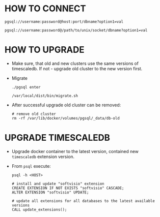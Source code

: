 # HOW TO CONNECT

```
pgsql://username:password@host:port/dbname?option1=val

pgsql://username:password@/path/to/unix/socket/dbname?option1=val
```

# HOW TO UPGRADE

-   Make sure, that old and new clusters use the same versions of timescaledb. If not - upgrade old cluster to the new version first.

-   Migrate

    ```
    ./pgsql enter

    /var/local/dist/bin/migrate.sh
    ```

-   After successful upgrade old cluster can be removed:

    ```
    # remove old cluster
    rm -rf /var/lib/docker/volumes/pgsql/_data/db-old
    ```

# UPGRADE TIMESCALEDB

-   Upgrade docker container to the latest version, contained new `timescaledb` extension version.

-   From `psql` execute:

    ```
    psql -h <HOST>

    # install and update "softvisio" extension
    CREATE EXTENSION IF NOT EXISTS "softvisio" CASCADE;
    ALTER EXTENSION "softvisio" UPDATE;

    # update all extensions for all databases to the latest available versions
    CALL update_extensions();
    ```
